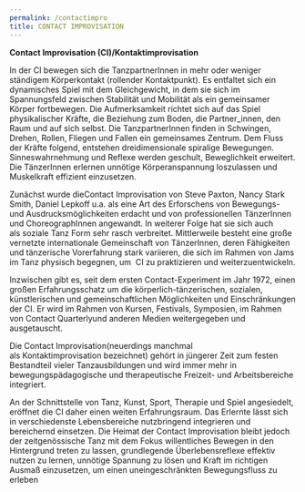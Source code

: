 ```yaml
---
permalink: /contactimpro
title: CONTACT IMPROVISATION
---
```

**Contact Improvisation (CI)/Kontaktimprovisation**

In der CI bewegen sich die TanzpartnerInnen in mehr oder weniger ständigem Körperkontakt (rollender Kontaktpunkt). Es entfaltet sich ein dynamisches Spiel mit dem Gleichgewicht, in dem sie sich im Spannungsfeld zwischen Stabilität und Mobilität als ein gemeinsamer Körper fortbewegen. Die Aufmerksamkeit richtet sich auf das Spiel physikalischer Kräfte, die Beziehung zum Boden, die Partner_innen, den Raum und auf sich selbst. Die TanzpartnerInnen finden in Schwingen, Drehen, Rollen, Fliegen und Fallen ein gemeinsames Zentrum. Dem Fluss der Kräfte folgend, entstehen dreidimensionale spiralige Bewegungen. Sinneswahrnehmung und Reflexe werden geschult, Beweglichkeit erweitert. Die TänzerInnen erlernen unnötige Körperanspannung loszulassen und Muskelkraft effizient einzusetzen.

Zunächst wurde dieContact Improvisation von Steve Paxton, Nancy Stark Smith, Daniel Lepkoff u.a. als eine Art des Erforschens von Bewegungs- und Ausdrucksmöglichkeiten erdacht und von professionellen TänzerInnen und ChoreographInnen angewandt. In weiterer Folge hat sie sich auch als soziale Tanz Form sehr rasch verbreitet. Mittlerweile besteht eine große vernetzte internationale Gemeinschaft von TänzerInnen, deren Fähigkeiten und tänzerische Vorerfahrung stark variieren, die sich im Rahmen von Jams im Tanz physisch begegnen, um  CI zu praktizieren und weiterzuentwickeln.

Inzwischen gibt es, seit dem ersten Contact-Experiment im Jahr 1972, einen großen Erfahrungsschatz um die körperlich-tänzerischen, sozialen, künstlerischen und gemeinschaftlichen Möglichkeiten und Einschränkungen der CI. Er wird im Rahmen von Kursen, Festivals, Symposien, im Rahmen von Contact Quarterlyund anderen Medien weitergegeben und ausgetauscht. 

Die Contact Improvisation(neuerdings manchmal als Kontaktimprovisation bezeichnet) gehört in jüngerer Zeit zum festen Bestandteil vieler Tanzausbildungen und wird immer mehr in bewegungspädagogische und therapeutische Freizeit- und Arbeitsbereiche integriert.

An der Schnittstelle von Tanz, Kunst, Sport, Therapie und Spiel angesiedelt, eröffnet die CI daher einen weiten Erfahrungsraum. Das Erlernte lässt sich in verschiedenste Lebensbereiche nutzbringend integrieren und bereichernd einsetzen. Die Heimat der Contact Improvisation bleibt jedoch der zeitgenössische Tanz mit dem Fokus willentliches Bewegen in den Hintergrund treten zu lassen, grundlegende Überlebensreflexe effektiv nutzen zu lernen, unnötige Spannung zu lösen und Kraft im richtigen Ausmaß einzusetzen, um einen uneingeschränkten Bewegungsfluss zu erleben